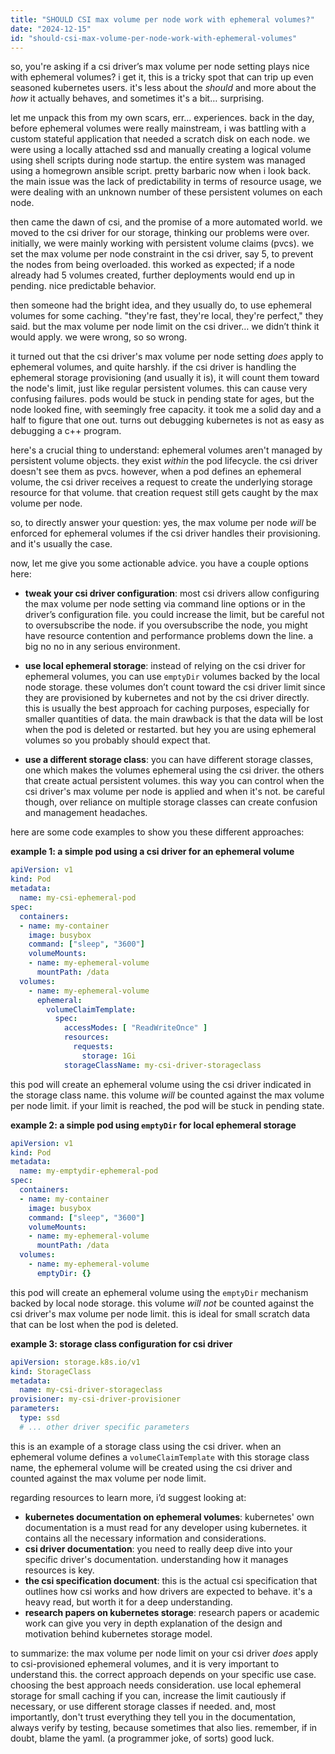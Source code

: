 ```yaml
---
title: "SHOULD CSI max volume per node work with ephemeral volumes?"
date: "2024-12-15"
id: "should-csi-max-volume-per-node-work-with-ephemeral-volumes"
---
```


so, you're asking if a csi driver’s max volume per node setting plays nice with ephemeral volumes? i get it, this is a tricky spot that can trip up even seasoned kubernetes users. it's less about the *should* and more about the *how* it actually behaves, and sometimes it's a bit… surprising.

let me unpack this from my own scars, err... experiences. back in the day, before ephemeral volumes were really mainstream, i was battling with a custom stateful application that needed a scratch disk on each node. we were using a locally attached ssd and manually creating a logical volume using shell scripts during node startup. the entire system was managed using a homegrown ansible script. pretty barbaric now when i look back. the main issue was the lack of predictability in terms of resource usage, we were dealing with an unknown number of these persistent volumes on each node.

then came the dawn of csi, and the promise of a more automated world. we moved to the csi driver for our storage, thinking our problems were over. initially, we were mainly working with persistent volume claims (pvcs). we set the max volume per node constraint in the csi driver, say 5, to prevent the nodes from being overloaded. this worked as expected; if a node already had 5 volumes created, further deployments would end up in pending. nice predictable behavior.

then someone had the bright idea, and they usually do, to use ephemeral volumes for some caching. "they're fast, they're local, they're perfect," they said. but the max volume per node limit on the csi driver… we didn’t think it would apply. we were wrong, so so wrong.

it turned out that the csi driver's max volume per node setting *does* apply to ephemeral volumes, and quite harshly. if the csi driver is handling the ephemeral storage provisioning (and usually it is), it will count them toward the node's limit, just like regular persistent volumes. this can cause very confusing failures. pods would be stuck in pending state for ages, but the node looked fine, with seemingly free capacity. it took me a solid day and a half to figure that one out. turns out debugging kubernetes is not as easy as debugging a c++ program.

here's a crucial thing to understand: ephemeral volumes aren't managed by persistent volume objects. they exist *within* the pod lifecycle. the csi driver doesn't see them as pvcs. however, when a pod defines an ephemeral volume, the csi driver receives a request to create the underlying storage resource for that volume. that creation request still gets caught by the max volume per node.

so, to directly answer your question: yes, the max volume per node *will* be enforced for ephemeral volumes if the csi driver handles their provisioning. and it's usually the case.

now, let me give you some actionable advice. you have a couple options here:

*   **tweak your csi driver configuration**: most csi drivers allow configuring the max volume per node setting via command line options or in the driver’s configuration file. you could increase the limit, but be careful not to oversubscribe the node. if you oversubscribe the node, you might have resource contention and performance problems down the line. a big no no in any serious environment.

*   **use local ephemeral storage**: instead of relying on the csi driver for ephemeral volumes, you can use `emptyDir` volumes backed by the local node storage. these volumes don’t count toward the csi driver limit since they are provisioned by kubernetes and not by the csi driver directly. this is usually the best approach for caching purposes, especially for smaller quantities of data. the main drawback is that the data will be lost when the pod is deleted or restarted. but hey you are using ephemeral volumes so you probably should expect that.

* **use a different storage class**: you can have different storage classes, one which makes the volumes ephemeral using the csi driver. the others that create actual persistent volumes. this way you can control when the csi driver's max volume per node is applied and when it's not. be careful though, over reliance on multiple storage classes can create confusion and management headaches.

here are some code examples to show you these different approaches:

**example 1: a simple pod using a csi driver for an ephemeral volume**

```yaml
apiVersion: v1
kind: Pod
metadata:
  name: my-csi-ephemeral-pod
spec:
  containers:
  - name: my-container
    image: busybox
    command: ["sleep", "3600"]
    volumeMounts:
    - name: my-ephemeral-volume
      mountPath: /data
  volumes:
    - name: my-ephemeral-volume
      ephemeral:
        volumeClaimTemplate:
          spec:
            accessModes: [ "ReadWriteOnce" ]
            resources:
              requests:
                storage: 1Gi
            storageClassName: my-csi-driver-storageclass
```

this pod will create an ephemeral volume using the csi driver indicated in the storage class name. this volume *will* be counted against the max volume per node limit. if your limit is reached, the pod will be stuck in pending state.

**example 2: a simple pod using `emptyDir` for local ephemeral storage**

```yaml
apiVersion: v1
kind: Pod
metadata:
  name: my-emptydir-ephemeral-pod
spec:
  containers:
  - name: my-container
    image: busybox
    command: ["sleep", "3600"]
    volumeMounts:
    - name: my-ephemeral-volume
      mountPath: /data
  volumes:
    - name: my-ephemeral-volume
      emptyDir: {}
```

this pod will create an ephemeral volume using the `emptyDir` mechanism backed by local node storage. this volume *will not* be counted against the csi driver's max volume per node limit. this is ideal for small scratch data that can be lost when the pod is deleted.

**example 3: storage class configuration for csi driver**

```yaml
apiVersion: storage.k8s.io/v1
kind: StorageClass
metadata:
  name: my-csi-driver-storageclass
provisioner: my-csi-driver-provisioner
parameters:
  type: ssd
  # ... other driver specific parameters
```

this is an example of a storage class using the csi driver. when an ephemeral volume defines a `volumeClaimTemplate` with this storage class name, the ephemeral volume will be created using the csi driver and counted against the max volume per node limit.

regarding resources to learn more, i’d suggest looking at:

*   **kubernetes documentation on ephemeral volumes**: kubernetes' own documentation is a must read for any developer using kubernetes. it contains all the necessary information and considerations.
*   **csi driver documentation**: you need to really deep dive into your specific driver's documentation. understanding how it manages resources is key.
*   **the csi specification document**: this is the actual csi specification that outlines how csi works and how drivers are expected to behave. it's a heavy read, but worth it for a deep understanding.
*   **research papers on kubernetes storage**: research papers or academic work can give you very in depth explanation of the design and motivation behind kubernetes storage model.

to summarize: the max volume per node limit on your csi driver *does* apply to csi-provisioned ephemeral volumes, and it is very important to understand this. the correct approach depends on your specific use case. choosing the best approach needs consideration. use local ephemeral storage for small caching if you can, increase the limit cautiously if necessary, or use different storage classes if needed. and, most importantly, don't trust everything they tell you in the documentation, always verify by testing, because sometimes that also lies.
remember, if in doubt, blame the yaml. (a programmer joke, of sorts)
good luck.

